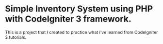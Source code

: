 # Simple Inventory System using PHP with CodeIgniter 3 framework.

This is a project that I created to practice what i've learned from CodeIgniter 3 tutorials.